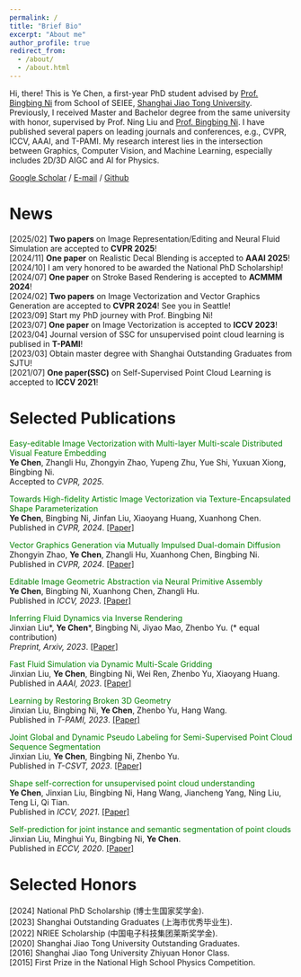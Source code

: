 ```yaml
---
permalink: /
title: "Brief Bio"
excerpt: "About me"
author_profile: true
redirect_from: 
  - /about/
  - /about.html
---
```


Hi, there! This is Ye Chen, a first-year PhD student advised by [Prof. Bingbing Ni](https://scholar.google.com/citations?hl=zh-CN&user=eUbmKwYAAAAJ&view_op=list_works&sortby=pubdate) from School of SEIEE, [Shanghai Jiao Tong University](https://en.sjtu.edu.cn/). Previously, I received Master and Bachelor degree from the same university with honor, supervised by Prof. Ning Liu and [Prof. Bingbing Ni](https://scholar.google.com/citations?hl=zh-CN&user=eUbmKwYAAAAJ&view_op=list_works&sortby=pubdate). I have published several papers on leading journals and conferences, e.g., CVPR, ICCV, AAAI, and T-PAMI. My research interest lies in the intersection between Graphics, Computer Vision, and Machine Learning, especially includes 2D/3D AIGC and AI for Physics. 

[Google Scholar](https://scholar.google.com/citations?user=LzqvnCoAAAAJ&hl=zh-CN)   /   [E-mail](mailto:chenye123@sjtu.edu.cn) /     [Github](https://github.com/sjtuchenye)

# News
[2025/02] __Two papers__ on Image Representation/Editing and Neural Fluid Simulation are accepted to __CVPR 2025__!  
[2024/11] __One paper__ on Realistic Decal Blending is accepted to __AAAI 2025__!
[2024/10] I am very honored to be awarded the National PhD Scholarship!   
[2024/07] __One paper__ on Stroke Based Rendering is accepted to __ACMMM 2024__!  
[2024/02] __Two papers__ on Image Vectorization and Vector Graphics Generation are accepted to __CVPR 2024__! See you in Seattle!  
[2023/09] Start my PhD journey with Prof. Bingbing Ni!  
[2023/07] __One paper__ on Image Vectorization is accepted to __ICCV 2023__!  
[2023/04] Journal version of SSC for unsupervised point cloud learning is publised in __T-PAMI__!    
[2023/03] Obtain master degree with Shanghai Outstanding Graduates from SJTU!  
[2021/07]  __One paper(SSC)__ on Self-Supervised Point Cloud Learning is accepted to __ICCV 2021__!


# Selected Publications
<font color=green> Easy-editable Image Vectorization with Multi-layer Multi-scale Distributed Visual Feature Embedding  </font>    
__Ye Chen__, Zhangli Hu, Zhongyin Zhao, Yupeng Zhu, Yue Shi, Yuxuan Xiong, Bingbing Ni.  
Accepted to _CVPR, 2025_.

<font color=green> Towards High-fidelity Artistic Image Vectorization via Texture-Encapsulated Shape Parameterization </font>    
__Ye Chen__, Bingbing Ni, Jinfan Liu, Xiaoyang Huang, Xuanhong Chen.  
Published in _CVPR, 2024_. [\[Paper\]](https://openaccess.thecvf.com/content/CVPR2024/papers/Chen_Towards_High-fidelity_Artistic_Image_Vectorization_via_Texture-Encapsulated_Shape_Parameterization_CVPR_2024_paper.pdf)   

<font color=green> Vector Graphics Generation via Mutually Impulsed Dual-domain Diffusion </font>    
Zhongyin Zhao, __Ye Chen__, Zhangli Hu, Xuanhong Chen, Bingbing Ni.  
Published in _CVPR, 2024_. [\[Paper\]](https://openaccess.thecvf.com/content/CVPR2024/papers/Zhao_Vector_Graphics_Generation_via_Mutually_Impulsed_Dual-domain_Diffusion_CVPR_2024_paper.pdf)  

<font color=green> Editable Image Geometric Abstraction via Neural Primitive Assembly </font>    
__Ye Chen__, Bingbing Ni, Xuanhong Chen, Zhangli Hu.  
Published in _ICCV, 2023_. [\[Paper\]](https://openaccess.thecvf.com/content/ICCV2023/papers/Chen_Editable_Image_Geometric_Abstraction_via_Neural_Primitive_Assembly_ICCV_2023_paper.pdf)

<font color=green> Inferring Fluid Dynamics via Inverse Rendering </font>   
Jinxian Liu\*, __Ye Chen__\*, Bingbing Ni, Jiyao Mao, Zhenbo Yu. (\* equal contribution)  
_Preprint, Arxiv, 2023_. [\[Paper\]](https://arxiv.org/pdf/2304.04446)

<font color=green> Fast Fluid Simulation via Dynamic Multi-Scale Gridding </font>  
Jinxian Liu, __Ye Chen__, Bingbing Ni, Wei Ren, Zhenbo Yu, Xiaoyang Huang.  
Published in _AAAI, 2023_. [\[Paper\]](https://ojs.aaai.org/index.php/AAAI/article/download/25255/25027)

<font color=green> Learning by Restoring Broken 3D Geometry </font>  
Jinxian Liu, Bingbing Ni, __Ye Chen__, Zhenbo Yu, Hang Wang.  
Published in _T-PAMI, 2023_. [\[Paper\]](https://ieeexplore.ieee.org/iel7/34/4359286/10091218.pdf)

<font color=green> Joint Global and Dynamic Pseudo Labeling for Semi-Supervised Point Cloud Sequence Segmentation </font>  
Jinxian Liu, __Ye Chen__, Bingbing Ni, Zhenbo Yu.  
Published in _T-CSVT, 2023_. [\[Paper\]](https://ieeexplore.ieee.org/abstract/document/10061266)

<font color=green> Shape self-correction for unsupervised point cloud understanding </font>  
__Ye Chen__, Jinxian Liu, Bingbing Ni, Hang Wang, Jiancheng Yang, Ning Liu, Teng Li, Qi Tian.   
Published in _ICCV, 2021_. [\[Paper\]](http://openaccess.thecvf.com/content/ICCV2021/papers/Chen_Shape_Self-Correction_for_Unsupervised_Point_Cloud_Understanding_ICCV_2021_paper.pdf)

<font color=green> Self-prediction for joint instance and semantic segmentation of point clouds </font>  
Jinxian Liu, Minghui Yu, Bingbing Ni, __Ye Chen__.  
Published in _ECCV, 2020_. [\[Paper\]](https://arxiv.org/pdf/2007.13344)


# Selected Honors
\[2024\] National PhD Scholarship (博士生国家奖学金).    
\[2023\] Shanghai Outstanding Graduates (上海市优秀毕业生).   
\[2022\] NRIEE Scholarship (中国电子科技集团莱斯奖学金).  
\[2020\] Shanghai Jiao Tong University Outstanding Graduates.  
\[2016\] Shanghai Jiao Tong University Zhiyuan Honor Class.  
\[2015\] First Prize in the National High School Physics Competition.



